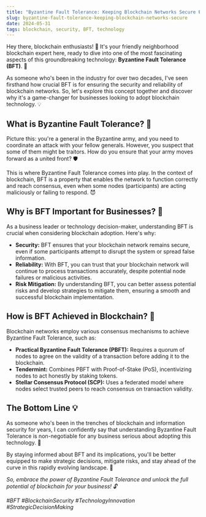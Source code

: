 ```yaml
---
title: "Byzantine Fault Tolerance: Keeping Blockchain Networks Secure 🔒"
slug: byzantine-fault-tolerance-keeping-blockchain-networks-secure
date: 2024-05-31
tags: blockchain, security, BFT, technology
---
```


Hey there, blockchain enthusiasts! 👋 It's your friendly neighborhood blockchain expert here, ready to dive into one of the most fascinating aspects of this groundbreaking technology: **Byzantine Fault Tolerance (BFT)**. 🚀

As someone who's been in the industry for over two decades, I've seen firsthand how crucial BFT is for ensuring the security and reliability of blockchain networks. So, let's explore this concept together and discover why it's a game-changer for businesses looking to adopt blockchain technology. 💡

## What is Byzantine Fault Tolerance? 🤔

Picture this: you're a general in the Byzantine army, and you need to coordinate an attack with your fellow generals. However, you suspect that some of them might be traitors. How do you ensure that your army moves forward as a united front? 🛡️

This is where Byzantine Fault Tolerance comes into play. In the context of blockchain, BFT is a property that enables the network to function correctly and reach consensus, even when some nodes (participants) are acting maliciously or failing to respond. 😈

## Why is BFT Important for Businesses? 💼

As a business leader or technology decision-maker, understanding BFT is crucial when considering blockchain adoption. Here's why:

- **Security:** BFT ensures that your blockchain network remains secure, even if some participants attempt to disrupt the system or spread false information.
- **Reliability:** With BFT, you can trust that your blockchain network will continue to process transactions accurately, despite potential node failures or malicious activities.
- **Risk Mitigation:** By understanding BFT, you can better assess potential risks and develop strategies to mitigate them, ensuring a smooth and successful blockchain implementation.

## How is BFT Achieved in Blockchain? 🔗

Blockchain networks employ various consensus mechanisms to achieve Byzantine Fault Tolerance, such as:

- **Practical Byzantine Fault Tolerance (PBFT):** Requires a quorum of nodes to agree on the validity of a transaction before adding it to the blockchain.
- **Tendermint:** Combines PBFT with Proof-of-Stake (PoS), incentivizing nodes to act honestly by staking tokens.
- **Stellar Consensus Protocol (SCP):** Uses a federated model where nodes select trusted peers to reach consensus on transaction validity.

## The Bottom Line 💡

As someone who's been in the trenches of blockchain and information security for years, I can confidently say that understanding Byzantine Fault Tolerance is non-negotiable for any business serious about adopting this technology. 🚀

By staying informed about BFT and its implications, you'll be better equipped to make strategic decisions, mitigate risks, and stay ahead of the curve in this rapidly evolving landscape. 💪

*So, embrace the power of Byzantine Fault Tolerance and unlock the full potential of blockchain for your business!* 🔓

*#BFT #BlockchainSecurity #TechnologyInnovation #StrategicDecisionMaking*